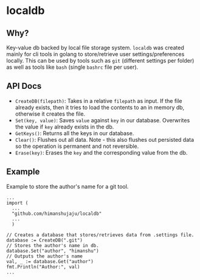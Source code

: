 # localdb

## Why?
Key-value db backed by local file storage system. `localdb` was created mainly for cli tools in golang to store/retrieve user settings/preferences locally. This can be used by tools such as `git` (different settings per folder) as well as tools like `bash` (single `bashrc` file per user).

## API Docs

- `CreateDB(filepath)`: Takes in a relative `filepath` as input. If the file already exists, then it tries to load the contents to an in memory db, otherwise it creates the file.
- `Set(key, value)`: Saves `value` against `key` in our database. Overwrites the value if `key` already exists in the db.
- `GetKeys()`: Returns all the keys in our database.
- `Clear()`: Flushes out all data. Note - this also flushes out persisted data so the operation is permanent and not reversible.
- `Erase(key)`: Erases the `key` and the corresponding value from the db.

## Example

Example to store the author's name for a git tool.

```
...
import (
  ...
  "github.com/himanshujaju/localdb"
  ...
  )

// Creates a database that stores/retrieves data from .settings file.
database := CreateDB(".git")
// Stores the author's name in db.
database.Set("author", "himanshu")
// Outputs the author's name
val, _ := database.Get("author")
fmt.Println("Author:", val)
...
```

